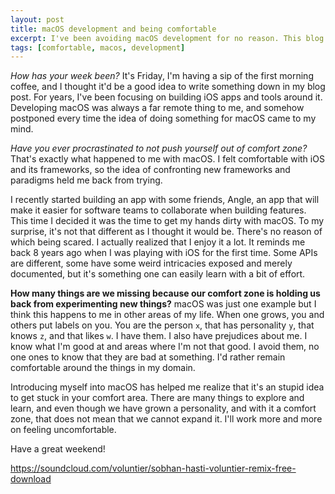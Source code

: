```yaml
---
layout: post
title: macOS development and being comfortable
excerpt: I've been avoiding macOS development for no reason. This blog post is a short reflection on why I think I've been doing it.
tags: [comfortable, macos, development]
---
```


*How has your week been?* It's Friday, I'm having a sip of the first morning coffee, and I thought it'd be a good idea to write something down in my blog post. For years, I've been focusing on building iOS apps and tools around it. Developing macOS was always a far remote thing to me, and somehow postponed every time the idea of doing something for macOS came to my mind.

*Have you ever procrastinated to not push yourself out of comfort zone?*  
That's exactly what happened to me with macOS. 
I felt comfortable with iOS and its frameworks, 
so the idea of confronting new frameworks and paradigms held me back from trying.

I recently started building an app with some friends, 
Angle, 
an app that will make it easier for software teams to collaborate when building features.
This time I decided it was the time to get my hands dirty with macOS.
To my surprise,
it's not that different as I thought it would be.
There's no reason of which being scared.
I actually realized that I enjoy it a lot.
It reminds me back 8 years ago when I was playing with iOS for the first time.
Some APIs are different, 
some have some weird intricacies exposed and merely documented,
but it's something one can easily learn with a bit of effort.

**How many things are we missing because our comfort zone is holding us back from experimenting new things?**
macOS was just one example but I think this happens to me in other areas of my life.
When one grows, you and others put labels on you.
You are the person `x`, that has personality `y`, that knows `z`, and that likes `w`.
I have them.
I also have prejudices about me.
I know what I'm good at and areas where I'm not that good.
I avoid them, no one ones to know that they are bad at something.
I'd rather remain comfortable around the things in my domain.

Introducing myself into macOS has helped me realize that it's an stupid idea to get stuck in your comfort area. There are many things to explore and learn, and even though we have grown a personality, and with it a comfort zone, that does not mean that we cannot expand it. I'll work more and more on feeling uncomfortable.

Have a great weekend!

https://soundcloud.com/voluntier/sobhan-hasti-voluntier-remix-free-download